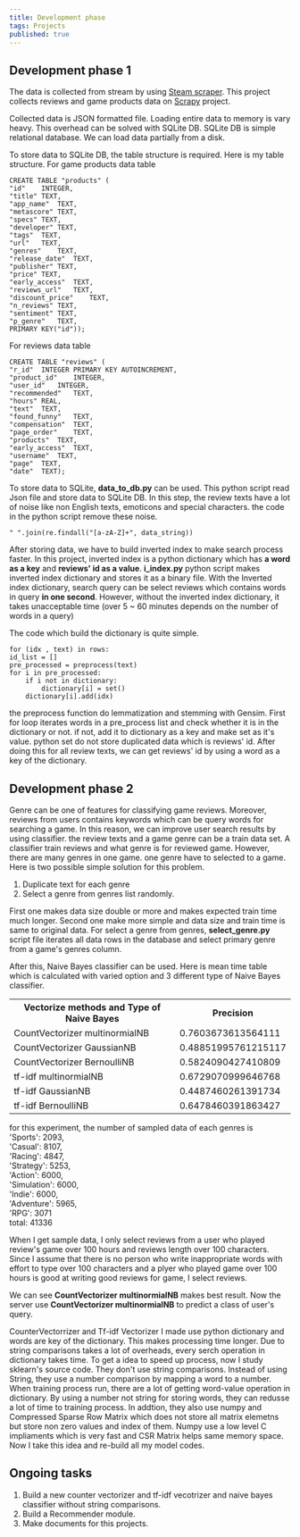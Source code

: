 ```yaml
---
title: Development phase
tags: Projects
published: true
---
```


## Development phase 1
The data is collected from stream by using [Steam scraper](https://github.com/prncc/steam-scraper). This project collects reviews and game products data on [Scrapy](https://github.com/scrapy/scrapy) project. 

Collected data is JSON formatted file. Loading entire data to memory is vary heavy. This overhead can be solved with SQLite DB. SQLite DB is simple relational database. We can load data partially from a disk.

To store data to SQLite DB, the table structure is required. Here is my table structure.
For game products data table

    CREATE TABLE "products" (
	"id"	INTEGER,
	"title"	TEXT,
	"app_name"	TEXT,
	"metascore"	TEXT,
	"specs"	TEXT,
	"developer"	TEXT,
	"tags"	TEXT,
	"url"	TEXT,
	"genres"	TEXT,
	"release_date"	TEXT,
	"publisher"	TEXT,
	"price"	TEXT,
	"early_access"	TEXT,
	"reviews_url"	TEXT,
	"discount_price"	TEXT,
	"n_reviews"	TEXT,
	"sentiment"	TEXT,
	"p_genre"	TEXT,
	PRIMARY KEY("id"));

 For reviews data table 

    CREATE TABLE "reviews" (
	"r_id"	INTEGER PRIMARY KEY AUTOINCREMENT,
	"product_id"	INTEGER,
	"user_id"	INTEGER,
	"recommended"	TEXT,
	"hours"	REAL,
	"text"	TEXT,
	"found_funny"	TEXT,
	"compensation"	TEXT,
	"page_order"	TEXT,
	"products"	TEXT,
	"early_access"	TEXT,
	"username"	TEXT,
	"page"	TEXT,
	"date"	TEXT);

To store data to SQLite,  **data_to_db.py** can be used. This python script read Json file and store data to SQLite DB. In this step, the review texts have a lot of noise like non English texts, emoticons and special characters. the code in the python script remove these noise.

    " ".join(re.findall("[a-zA-Z]+", data_string))

After storing data, we have to build inverted index to make search process faster. 
In this project, inverted index is a python dictionary which has **a word as a key** and **reviews' id as a value**. **i_index.py** python script makes inverted index dictionary and stores it as a binary file.
With the Inverted index dictionary, search query can be select reviews which contains words in query **in one second**. However, without the inverted index dictionary, it takes unacceptable time (over 5 ~ 60 minutes depends on the number of words in a query)

The code which build the dictionary is quite simple.

    for (idx , text) in rows:  
    id_list = []  
    pre_processed = preprocess(text)  
    for i in pre_processed:  
        if i not in dictionary:  
            dictionary[i] = set()  
        dictionary[i].add(idx)
the preprocess function do lemmatization and stemming with Gensim. 
First for loop iterates words in a pre_process list and check whether it is in the dictionary or not. 
if not, add it to dictionary as a key and make set as it's value. python set do not store duplicated data which is reviews' id. After doing this for all review texts, we can get reviews' id by using a word as a key of the dictionary.



## Development phase 2

Genre can be one of features for classifying game reviews. Moreover, reviews from users contains keywords which can be query words for searching a game. In this reason, we can improve user search results by using classifier. the review texts and a game genre can be a train data set. A classifier train reviews and what genre is for reviewed game.
However, there are many genres in one game. one genre have to selected to a game.
Here is two possible simple solution for this problem.
1. Duplicate text for each genre
2. Select a genre from genres list randomly.

First one makes data size double or more and makes expected train time much longer. Second one make more simple and data size and train time is same to original data.
For select a genre from genres,  **select_genre.py** script file iterates all data rows in the database and select primary genre from a game's genres column.

After this, Naive Bayes classifier can be used. Here is mean time table which is calculated with varied option and 3 different type of Naive Bayes classifier.

<table>
  <tr>
    <th>Vectorize methods and Type of Naive Bayes</th>
    <th>Precision</th>
  </tr>
  <tr>
    <td>CountVectorizer multinormialNB</td>
    <td> 0.7603673613564111 </td>
  </tr>
  <tr>
    <td>CountVectorizer GaussianNB</td>
    <td>0.48851995761215117 </td>
  </tr>
  <tr>
    <td>CountVectorizer BernoulliNB </td>
    <td>0.5824090427410809</td>
  </tr>
  <tr>
    <td>tf-idf multinormialNB </td>
    <td>0.6729070999646768</td>
	</tr>
  <tr>
    <td>tf-idf GaussianNB  </td>
    <td>0.4487460261391734</td>
  </tr>
<tr>
    <td>tf-idf BernoulliNB  </td>
    <td>0.6478460391863427</td>
  </tr>
</table>

for this experiment, the number of sampled data of each genres is  <br>
'Sports': 2093, <br>
'Casual': 8107, <br>
'Racing': 4847, <br>
'Strategy': 5253, <br>
'Action': 6000, <br>
'Simulation': 6000, <br>
'Indie': 6000, <br>
'Adventure': 5965, <br>
'RPG': 3071<br>
 total: 41336<br>

When I get sample data, I only select reviews from a user who played review's game over 100 hours and reviews length over 100 characters. Since I assume that there is no person who write inappropriate words with effort to type over 100 characters and a plyer who played game over 100 hours is good at writing good reviews for game, I select reviews.

We can see **CountVectorizer multinormialNB** makes best result. Now the server use **CountVectorizer multinormialNB** to predict a class of user's query.

CounterVectorrizer and Tf-idf Vectorizer I made use python dictionary and words are key of the dictionary. This makes processing time longer. Due to string comparisons takes a lot of overheads, every serch operation in dictionary takes time. To get a idea to speed up process, now I study sklearn's source code. They don't use string comparisons. Instead of using String, they use a number comparison by mapping a word to a number. When training process run, there are a lot of getting word-value operation in dictionary. By using a number not string for storing words, they can redusse a lot of time to training process. In addtion, they also use numpy and Compressed Sparse 
Row Matrix which does not store all matrix elemetns but store non zero values and index of them. Numpy use a low level C impliaments which is very fast and CSR Matrix helps same memory space. 
Now I take this idea and re-build all my model codes.

## Ongoing tasks
1. Build a new counter vectorizer and tf-idf vecotrizer and naive bayes classifier without string comparisons.
2. Build a Recommender module.
3. Make documents for this projects.

